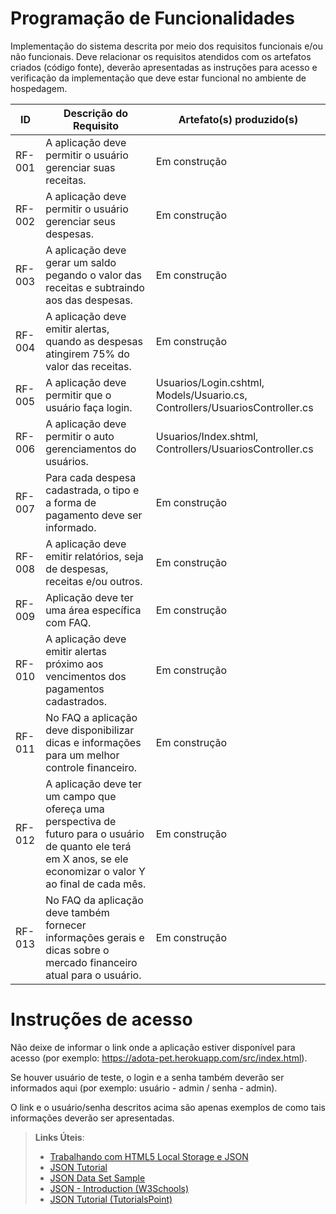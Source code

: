 # Programação de Funcionalidades

Implementação do sistema descrita por meio dos requisitos funcionais e/ou não funcionais. Deve relacionar os requisitos atendidos com os artefatos criados (código fonte), deverão apresentadas as instruções para acesso e verificação da implementação que deve estar funcional no ambiente de hospedagem.

|ID    | Descrição do Requisito  | Artefato(s) produzido(s) |
|------|-----------------------------------------|----|
|RF-001| A aplicação deve permitir o usuário gerenciar suas receitas. | Em construção |
|RF-002| A aplicação deve permitir o usuário gerenciar seus despesas. | Em construção |
|RF-003| A aplicação deve gerar um saldo pegando o valor das receitas e subtraindo aos das despesas. | Em construção |
|RF-004| A aplicação deve emitir alertas, quando as despesas atingirem 75% do valor das receitas. | Em construção | 
|RF-005| A aplicação deve permitir que o usuário faça login. | Usuarios/Login.cshtml, Models/Usuario.cs, Controllers/UsuariosController.cs | 
|RF-006| A aplicação deve permitir o auto gerenciamentos do usuários.   | Usuarios/Index.shtml, Controllers/UsuariosController.cs |
|RF-007| Para cada despesa cadastrada, o tipo e a forma de pagamento deve ser informado. | Em construção |
|RF-008| A aplicação deve emitir relatórios, seja de despesas, receitas e/ou outros. | Em construção |
|RF-009| Aplicação deve ter uma área específica com FAQ. | Em construção |
|RF-010| A aplicação deve emitir alertas próximo aos vencimentos dos pagamentos cadastrados. | Em construção |
|RF-011| No FAQ a aplicação deve disponibilizar dicas e informações para um melhor controle financeiro. | Em construção |
|RF-012| A aplicação deve ter um campo que ofereça uma perspectiva de futuro para o usuário de quanto ele terá em X anos, se ele economizar o valor Y ao final de cada mês. | Em construção |
|RF-013| No FAQ da aplicação deve também fornecer informações gerais e dicas sobre o mercado financeiro atual para o usuário. | Em construção |

# Instruções de acesso

Não deixe de informar o link onde a aplicação estiver disponível para acesso (por exemplo: https://adota-pet.herokuapp.com/src/index.html).

Se houver usuário de teste, o login e a senha também deverão ser informados aqui (por exemplo: usuário - admin / senha - admin).

O link e o usuário/senha descritos acima são apenas exemplos de como tais informações deverão ser apresentadas.

> **Links Úteis**:
>
> - [Trabalhando com HTML5 Local Storage e JSON](https://www.devmedia.com.br/trabalhando-com-html5-local-storage-e-json/29045)
> - [JSON Tutorial](https://www.w3resource.com/JSON)
> - [JSON Data Set Sample](https://opensource.adobe.com/Spry/samples/data_region/JSONDataSetSample.html)
> - [JSON - Introduction (W3Schools)](https://www.w3schools.com/js/js_json_intro.asp)
> - [JSON Tutorial (TutorialsPoint)](https://www.tutorialspoint.com/json/index.htm)
